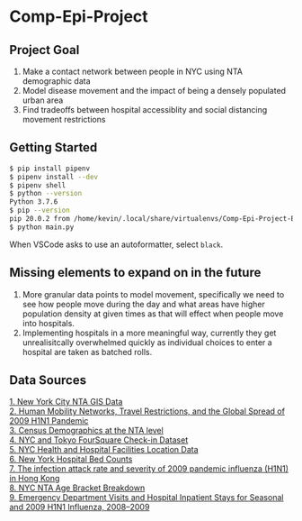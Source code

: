 # Comp-Epi-Project

## Project Goal

1. Make a contact network between people in NYC using NTA demographic data 
2. Model disease movement and the impact of being a densely populated urban area
3. Find tradeoffs between hospital accessiblity and social distancing movement restrictions

## Getting Started

```bash
$ pip install pipenv
$ pipenv install --dev
$ pipenv shell
$ python --version
Python 3.7.6
$ pip --version
pip 20.0.2 from /home/kevin/.local/share/virtualenvs/Comp-Epi-Project-EMfCM2jV/lib/python3.7/site-packages/pip (python 3.7)
$ python main.py
```

When VSCode asks to use an autoformatter, select `black`.

## Missing elements to expand on in the future
1. More granular data points to model movement, specifically we need to see how people move during the day and what areas have higher population density at given times as that will effect when people move into hospitals.
2. Implementing hospitals in a more meaningful way, currently they get unrealisitcally overwhelmed quickly as individual choices to enter a hospital are taken as batched rolls.

## Data Sources

[1. New York City NTA GIS Data](https://data.cityofnewyork.us/City-Government/Neighborhood-Tabulation-Areas-NTA-/cpf4-rkhq)  
[2. Human Mobility Networks, Travel Restrictions, and the Global Spread of 2009 H1N1 Pandemic](https://journals.plos.org/plosone/article?id=10.1371/journal.pone.0016591)  
[3. Census Demographics at the NTA level](https://data.cityofnewyork.us/City-Government/Census-Demographics-at-the-Neighborhood-Tabulation/rnsn-acs2)  
[4. NYC and Tokyo FourSquare Check-in Dataset](https://sites.google.com/site/yangdingqi/home/foursquare-dataset#h.p_ID_46)  
[5. NYC Health and Hospital Facilities Location Data](https://data.cityofnewyork.us/Health/NYC-Health-Hospitals-Facilities-2011/ymhw-9cz9)  
[6. New York Hospital Bed Counts](https://profiles.health.ny.gov/hospital/bed_type/Intensive+Care+Beds)  
[7. The infection attack rate and severity of 2009 pandemic influenza (H1N1) in Hong Kong](https://www.ncbi.nlm.nih.gov/pmc/articles/PMC3034199/)  
[8. NYC NTA Age Bracket Breakdown](https://public.tableau.com/profile/nyc.health#!/vizhome/NewYorkCityNeighborhoodHealthAtlas/Home)  
[9. Emergency Department Visits and Hospital Inpatient Stays for Seasonal and 2009 H1N1 Influenza, 2008–2009](https://www.ncbi.nlm.nih.gov/books/NBK126700/)  



